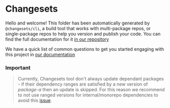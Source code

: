 # Changesets

Hello and welcome! This folder has been automatically generated by `@changesets/cli`, a build tool that works
with multi-package repos, or single-package repos to help you version and publish your code. You can
find the full documentation for it [in our repository](https://github.com/changesets/changesets)

We have a quick list of common questions to get you started engaging with this project in
[our documentation](https://github.com/changesets/changesets/blob/master/docs/common-questions.md)

### Important

> Currently, Changesets tool don't always update dependant packages - if their dependency ranges are satisfied by a new version of _package-a_ then an update is skipped.
> For this reason we recommend to not use ranged versions for internal/monorepo dependencies to avoid this [issue](https://github.com/atlassian/changesets/issues/476).

